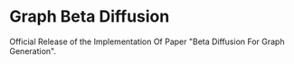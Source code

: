 # Graph Beta Diffusion
Official Release of the Implementation Of Paper "Beta Diffusion For Graph Generation".
